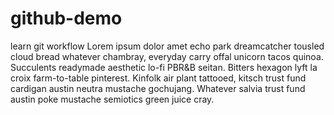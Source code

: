 # github-demo
learn git workflow
Lorem ipsum dolor amet echo park dreamcatcher tousled cloud bread whatever chambray, everyday carry offal unicorn tacos quinoa. Succulents readymade aesthetic lo-fi PBR&B seitan. Bitters hexagon lyft la croix farm-to-table pinterest. Kinfolk air plant tattooed, kitsch trust fund cardigan austin neutra mustache gochujang. Whatever salvia trust fund austin poke mustache semiotics green juice cray.
